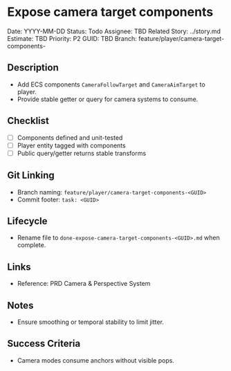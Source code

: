 # Expose camera target components

Date: YYYY-MM-DD
Status: Todo
Assignee: TBD
Related Story: ../story.md
Estimate: TBD
Priority: P2
GUID: TBD
Branch: feature/player/camera-target-components-<GUID>

## Description

- Add ECS components `CameraFollowTarget` and `CameraAimTarget` to player.
- Provide stable getter or query for camera systems to consume.

## Checklist

- [ ] Components defined and unit-tested
- [ ] Player entity tagged with components
- [ ] Public query/getter returns stable transforms

## Git Linking

- Branch naming: `feature/player/camera-target-components-<GUID>`
- Commit footer: `task: <GUID>`

## Lifecycle

- Rename file to `done-expose-camera-target-components-<GUID>.md` when complete.

## Links

- Reference: PRD Camera & Perspective System

## Notes

- Ensure smoothing or temporal stability to limit jitter.

## Success Criteria

- Camera modes consume anchors without visible pops.
